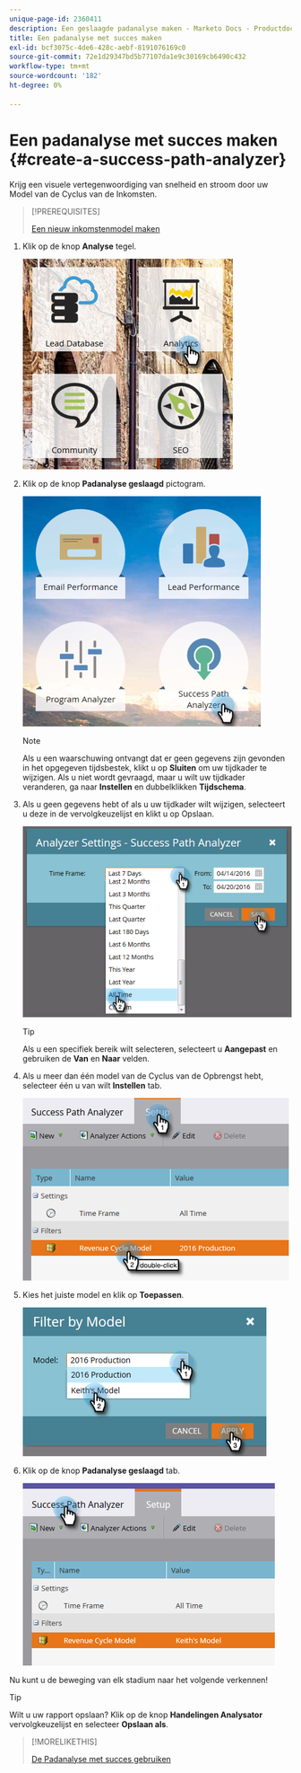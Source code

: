 ```yaml
---
unique-page-id: 2360411
description: Een geslaagde padanalyse maken - Marketo Docs - Productdocumentatie
title: Een padanalyse met succes maken
exl-id: bcf3075c-4de6-428c-aebf-8191076169c0
source-git-commit: 72e1d29347bd5b77107da1e9c30169cb6490c432
workflow-type: tm+mt
source-wordcount: '182'
ht-degree: 0%

---
```


# Een padanalyse met succes maken {#create-a-success-path-analyzer}

Krijg een visuele vertegenwoordiging van snelheid en stroom door uw Model van de Cyclus van de Inkomsten.

>[!PREREQUISITES]
>
>[Een nieuw inkomstenmodel maken](/help/marketo/product-docs/reporting/revenue-cycle-analytics/revenue-cycle-models/create-a-new-revenue-model.md)

1. Klik op de knop **Analyse** tegel.

   ![](assets/one.png)

1. Klik op de knop **Padanalyse geslaagd** pictogram.

   ![](assets/two.png)

   >[!NOTE]
   >
   >Als u een waarschuwing ontvangt dat er geen gegevens zijn gevonden in het opgegeven tijdsbestek, klikt u op **Sluiten** om uw tijdkader te wijzigen. Als u niet wordt gevraagd, maar u wilt uw tijdkader veranderen, ga naar **Instellen** en dubbelklikken **Tijdschema**.

1. Als u geen gegevens hebt of als u uw tijdkader wilt wijzigen, selecteert u deze in de vervolgkeuzelijst en klikt u op Opslaan.

   ![](assets/timeframe.png)

   >[!TIP]
   >
   >Als u een specifiek bereik wilt selecteren, selecteert u **Aangepast** en gebruiken de **Van** en **Naar** velden.

1. Als u meer dan één model van de Cyclus van de Opbrengst hebt, selecteer één u van wilt **Instellen** tab.

   ![](assets/four.png)

1. Kies het juiste model en klik op **Toepassen**.

   ![](assets/five.png)

1. Klik op de knop **Padanalyse geslaagd** tab.

   ![](assets/success-tab.png)

Nu kunt u de beweging van elk stadium naar het volgende verkennen!

>[!TIP]
>
>Wilt u uw rapport opslaan? Klik op de knop **Handelingen Analysator** vervolgkeuzelijst en selecteer **Opslaan als**.

>[!MORELIKETHIS]
>
>[De Padanalyse met succes gebruiken](/help/marketo/product-docs/reporting/revenue-cycle-analytics/revenue-cycle-models/using-the-success-path-analyzer.md)
